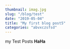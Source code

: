 ```yaml
---
thumbnail: imag.jpg
slug: "/blog/test"
date: "2019-05-04"
title: "My first blog post5"
categories: "abvxczsfsd"
---
```


my Test Posts <strong>HaHa</strong>
